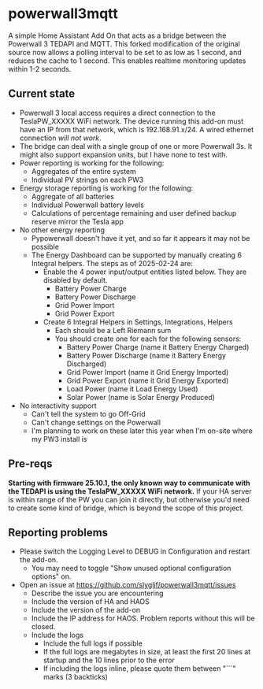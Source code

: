 # powerwall3mqtt
A simple Home Assistant Add On that acts as a bridge between the Powerwall 3 TEDAPI and MQTT. This forked modification of the original source now allows a polling interval to be set to as low as 1 second, and reduces the cache to 1 second. This enables realtime monitoring updates within 1-2 seconds.

## Current state
- Powerwall 3 local access requires a direct connection to the TeslaPW_XXXXX WiFi network.  The device running this add-on must have an IP from that network, which is 192.168.91.x/24.  A wired ethernet connection *will not work*.
- The bridge can deal with a single group of one or more Powerwall 3s.  It might also support expansion units, but I have none to test with.
- Power reporting is working for the following:
	- Aggregates of the entire system
	- Individual PV strings on each PW3
- Energy storage reporting is working for the following:
	- Aggregate of all batteries
	- Individual Powerwall battery levels
	- Calculations of percentage remaining and user defined backup reserve mirror the Tesla app
- No other energy reporting
	- Pypowerwall doesn't have it yet, and so far it appears it may not be possible
	- The Energy Dashboard can be supported by manually creating 6 Integral helpers.  The steps as of 2025-02-24 are:
		- Enable the 4 power input/output entities listed below.  They are disabled by default.
			- Battery Power Charge
			- Battery Power Discharge
			- Grid Power Import
			- Grid Power Export
		- Create 6 Integral Helpers in Settings, Integrations, Helpers
			- Each should be a Left Riemann sum
			- You should create one for each for the following sensors:
				- Battery Power Charge (name it Battery Energy Charged)
				- Battery Power Discharge (name it Battery Energy Discharged)
				- Grid Power Import (name it Grid Energy Imported)
				- Grid Power Export (name it Grid Energy Exported)
				- Load Power (name it Load Energy Used)
				- Solar Power (name is Solar Energy Produced)
- No interactivity support
	- Can't tell the system to go Off-Grid
	- Can't change settings on the Powerwall
	- I'm planning to work on these later this year when I'm on-site where my PW3 install is

## Pre-reqs
**Starting with firmware 25.10.1, the only known way to communicate with the TEDAPI is using the TeslaPW_XXXXX WiFi network.**
If your HA server is within range of the PW you can join it directly, but otherwise you'd need to create some kind of bridge, which is beyond the scope of this project.

## Reporting problems
- Please switch the Logging Level to DEBUG in Configuration and restart the add-on.
	- You may need to toggle "Show unused optional configuration options" on.
- Open an issue at https://github.com/slyglif/powerwall3mqtt/issues
	- Describe the issue you are encountering
	- Include the version of HA and HAOS
	- Include the version of the add-on
	- Include the IP address for HAOS.  Problem reports without this will be closed.
	- Include the logs
		- Include the full logs if possible
		- If the full logs are megabytes in size, at least the first 20 lines at startup and the 10 lines prior to the error
		- If including the logs inline, please quote them between "\`\`\`" marks (3 backticks)
